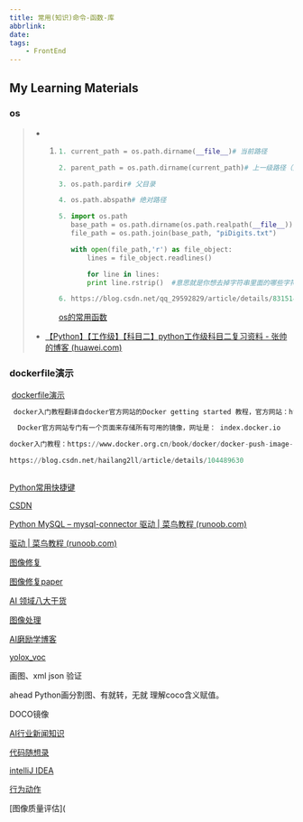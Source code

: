 ```yaml
---
title: 常用(知识)命令-函数-库
abbrlink: 
date: 
tags:
    - FrontEnd
---
```


## My Learning Materials

### os

> - 1. ```python
>      1. current_path = os.path.dirname(__file__)# 当前路径  
>      
>      2. parent_path = os.path.dirname(current_path)# 上一级路径（父级路径）
>      
>      3. os.path.pardir# 父目录
>      
>      4. os.path.abspath# 绝对路径
>      
>      5. import os.path
>         base_path = os.path.dirname(os.path.realpath(__file__))  # 获取当前路径
>         file_path = os.path.join(base_path, "piDigits.txt")
>      
>         with open(file_path,'r') as file_object:
>             lines = file_object.readlines()
>      
>             for line in lines:
>             print line.rstrip()  #意思就是你想去掉字符串里面的哪些字符，那么你就把这些字符当参数传入。此函数只会删除头和尾的字符，中间的不会删除。）如果strip()的参数为空，那么会默认删除字符串头和尾的空白字符(包括\n，\r，\t这些)。
>      
>      6. https://blog.csdn.net/qq_29592829/article/details/83151499 #OS的常用函数，超链接如下：            
>      ```
>
>      [os的常用函数](https://blog.csdn.net/qq_29592829/article/details/83151499)
>
> - [【Python】【工作级】【科目二】python工作级科目二复习资料 - 张帅的博客 (huawei.com)](http://3ms.huawei.com/km/blogs/details/9227569)

### dockerfile演示

​    [dockerfile演示](https://blog.csdn.net/hailang2ll/article/details/104489630)

```python
 docker入门教程翻译自docker官方网站的Docker getting started 教程，官方网站：https://docs.docker.com/linux/started/

  Docker官方网站专门有一个页面来存储所有可用的镜像，网址是： index.docker.io

docker入门教程：https://www.docker.org.cn/book/docker/docker-push-image-13.html

https://blog.csdn.net/hailang2ll/article/details/104489630
    
```

  

[Python常用快捷键](https://baijiahao.baidu.com/s?id=1694547491103339271&wfr=spider&for=pc)

[CSDN](https://www.csdn.net/)

[Python MySQL – mysql-connector 驱动 | 菜鸟教程 (runoob.com)](https://www.runoob.com/python3/python-mysql-connector.html)

[驱动 | 菜鸟教程 (runoob.com)](https://www.runoob.com)

[图像修复](https://github.com/zengyh1900/Awesome-Image-Inpainting)

[图像修复paper](https://paperswithcode.com/task/image-inpainting)

[AI 领域八大干货](https://blog.csdn.net/sinat_28442665/article/details/113738818)

[图像处理](https://so.csdn.net/so/search?q=%E5%9B%BE%E5%83%8F%E5%A4%84%E7%90%86&spm=1001.2014.3001.7363)

[AI磨励学博客](https://positive.blog.csdn.net/?type=blog)

[yolox_voc](https://www.zhihu.com/question/482419414)

画图、xml   json  验证

ahead  Python画分割图、有就转，无就 理解coco含义赋值。



DOCO镜像



[AI行业新闻知识](https://www.xianjichina.com/special_1508/column_3)

[ 代码随想录 ](https://programmercarl.com/前序/程序员简历.html#拿不准的绝对不要写在简历上)

[intelliJ IDEA](https://code-with-me.jetbrains.com)

[行为动作](https://github.com/aakash2016/blog-codes)

[图像质量评估](
